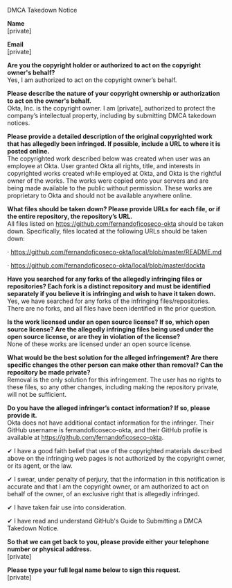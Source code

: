 DMCA Takedown Notice

 

**Name**  
[private]

 

**Email**  
[private]

 

**Are you the copyright holder or authorized to act on the copyright owner's behalf?**  
Yes, I am authorized to act on the copyright owner’s behalf.

 

**Please describe the nature of your copyright ownership or authorization to act on the owner's behalf.**  
Okta, Inc. is the copyright owner.  I am [private], authorized to protect the company’s intellectual property, including by submitting DMCA takedown notices.

 

**Please provide a detailed description of the original copyrighted work that has allegedly been infringed. If possible, include a URL to where it is posted online.**  
The copyrighted work described below was created when user was an employee at Okta.  User granted Okta all rights, title, and interests in copyrighted works created while employed at Okta, and Okta is the rightful owner of the works.  The works were copied onto your servers and are being made available to the public without permission.  These works are proprietary to Okta and should not be available anywhere online. 

 

**What files should be taken down? Please provide URLs for each file, or if the entire repository, the repository’s URL.**  
All files listed on https://github.com/fernandoficoseco-okta should be taken down.  Specifically, files located at the following URLs should be taken down:

· https://github.com/fernandoficoseco-okta/local/blob/master/README.md

· https://github.com/fernandoficoseco-okta/local/blob/master/dockta

 

**Have you searched for any forks of the allegedly infringing files or repositories? Each fork is a distinct repository and must be identified separately if you believe it is infringing and wish to have it taken down.**  
Yes, we have searched for any forks of the infringing files/repositories.  There are no forks, and all files have been identified in the prior question.

 

**Is the work licensed under an open source license? If so, which open source license? Are the allegedly infringing files being used under the open source license, or are they in violation of the license?**  
None of these works are licensed under an open source license.

 

**What would be the best solution for the alleged infringement? Are there specific changes the other person can make other than removal? Can the repository be made private?**  
Removal is the only solution for this infringement.  The user has no rights to these files, so any other changes, including making the repository private, will not be sufficient.

 

**Do you have the alleged infringer’s contact information? If so, please provide it.**  
Okta does not have additional contact information for the infringer.  Their GitHub username is fernandoficoseco-okta, and their GitHub profile is available at https://github.com/fernandoficoseco-okta.

 

✔ I have a good faith belief that use of the copyrighted materials described above on the infringing web pages is not authorized by the copyright owner, or its agent, or the law.  

 

✔ I swear, under penalty of perjury, that the information in this notification is accurate and that I am the copyright owner, or am authorized to act on behalf of the owner, of an exclusive right that is allegedly infringed.  

 

✔ I have taken fair use into consideration.  

 

✔ I have read and understand GitHub's Guide to Submitting a DMCA Takedown Notice.  

 

**So that we can get back to you, please provide either your telephone number or physical address.**  
[private]

**Please type your full legal name below to sign this request.**  
[private]
